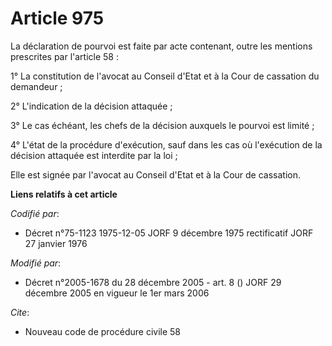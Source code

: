 # Article 975

La déclaration de pourvoi est faite par acte contenant, outre les mentions prescrites par l'article 58 :

1° La constitution de l'avocat au Conseil d'Etat et à la Cour de cassation du demandeur ;

2° L'indication de la décision attaquée ;

3° Le cas échéant, les chefs de la décision auxquels le pourvoi est limité ;

4° L'état de la procédure d'exécution, sauf dans les cas où l'exécution de la décision attaquée est interdite par la loi ;

Elle est signée par l'avocat au Conseil d'Etat et à la Cour de cassation.

**Liens relatifs à cet article**

_Codifié par_:

  - Décret n°75-1123 1975-12-05 JORF 9 décembre 1975 rectificatif JORF 27 janvier 1976

_Modifié par_:

  - Décret n°2005-1678 du 28 décembre 2005 - art. 8 () JORF 29 décembre 2005 en vigueur le 1er mars 2006

_Cite_:

  - Nouveau code de procédure civile 58
